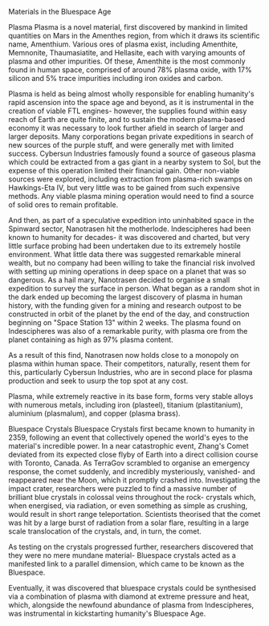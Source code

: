 Materials in the Bluespace Age

Plasma
Plasma is a novel material, first discovered by mankind in limited quantities on Mars in the Amenthes region, from which it draws its scientific name, Amenthium. Various ores of plasma exist, including Amenthite, Memnonite, Thaumasiatite, and Hellasite, each with varying amounts of plasma and other impurities. Of these, Amenthite is the most commonly found in human space, comprised of around 78% plasma oxide, with 17% silicon and 5% trace impurities including iron oxides and carbon.

Plasma is held as being almost wholly responsible for enabling humanity's rapid ascension into the space age and beyond, as it is instrumental in the creation of viable FTL engines- however, the supplies found within easy reach of Earth are quite finite, and to sustain the modern plasma-based economy it was necessary to look further afield in search of larger and larger deposits. Many corporations began private expeditions in search of new sources of the purple stuff, and were generally met with limited success. Cybersun Industries famously found a source of gaseous plasma which could be extracted from a gas giant in a nearby system to Sol, but the expense of this operation limited their financial gain. Other non-viable sources were explored, including extraction from plasma-rich swamps on Hawkings-Eta IV, but very little was to be gained from such expensive methods. Any viable plasma mining operation would need to find a source of solid ores to remain profitable.

And then, as part of a speculative expedition into uninhabited space in the Spinward sector, Nanotrasen hit the motherlode. Indescipheres had been known to humanity for decades- it was discovered and charted, but very little surface probing had been undertaken due to its extremely hostile environment. What little data there was suggested remarkable mineral wealth, but no company had been willing to take the financial risk involved with setting up mining operations in deep space on a planet that was so dangerous. As a hail mary, Nanotrasen decided to organise a small expedition to survey the surface in person. What began as a random shot in the dark ended up becoming the largest discovery of plasma in human history, with the funding given for a mining and research outpost to be constructed in orbit of the planet by the end of the day, and construction beginning on "Space Station 13" within 2 weeks. The plasma found on Indescipheres was also of a remarkable purity, with plasma ore from the planet containing as high as 97% plasma content.

As a result of this find, Nanotrasen now holds close to a monopoly on plasma within human space. Their competitors, naturally, resent them for this, particularly Cybersun Industries, who are in second place for plasma production and seek to usurp the top spot at any cost.

Plasma, while extremely reactive in its base form, forms very stable alloys with numerous metals, including iron (plasteel), titanium (plastitanium), aluminium (plasmalum), and copper (plasma brass).

Bluespace Crystals
Bluespace Crystals first became known to humanity in 2359, following an event that collectively opened the world's eyes to the material's incredible power. In a near catastrophic event, Zhang's Comet deviated from its expected close flyby of Earth into a direct collision course with Toronto, Canada. As TerraGov scrambled to organise an emergency response, the comet suddenly, and incredibly mysteriously, vanished- and reappeared near the Moon, which it promptly crashed into. Investigating the impact crater, researchers were puzzled to find a massive number of brilliant blue crystals in colossal veins throughout the rock- crystals which, when energised, via radiation, or even something as simple as crushing, would result in short range teleportation. Scientists theorised that the comet was hit by a large burst of radiation from a solar flare, resulting in a large scale translocation of the crystals, and, in turn, the comet.

As testing on the crystals progressed further, researchers discovered that they were no mere mundane material- Bluespace crystals acted as a manifested link to a parallel dimension, which came to be known as the Bluespace.

Eventually, it was discovered that bluespace crystals could be synthesised via a combination of plasma with diamond at extreme pressure and heat, which, alongside the newfound abundance of plasma from Indescipheres, was instrumental in kickstarting humanity's Bluespace Age.

